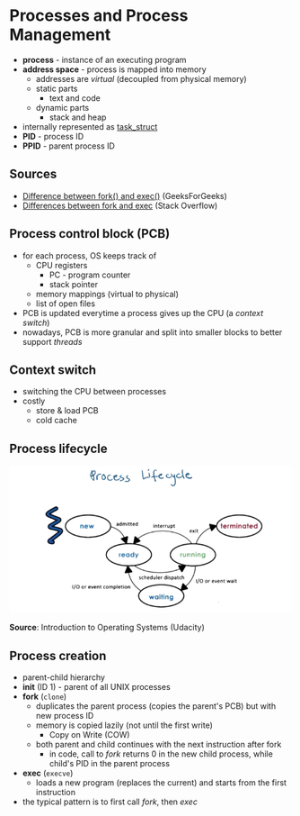 # Processes and Process Management
- **process** - instance of an executing program
- **address space** - process is mapped into memory
    - addresses are _virtual_ (decoupled from physical memory)
    - static parts
        - text and code
    - dynamic parts
        - stack and heap
- internally represented as [task_struct](https://docs.huihoo.com/doxygen/linux/kernel/3.7/structtask__struct.html)
- **PID** - process ID
- **PPID** - parent process ID

## Sources
- [Difference between fork() and exec()](https://www.geeksforgeeks.org/difference-fork-exec/) (GeeksForGeeks)
- [Differences between fork and exec](https://stackoverflow.com/questions/1653340/differences-between-fork-and-exec) (Stack Overflow)

## Process control block (PCB)
- for each process, OS keeps track of
    - CPU registers
        - PC - program counter
        - stack pointer
    - memory mappings (virtual to physical)
    - list of open files
- PCB is updated everytime a process gives up the CPU (a _context switch_)
- nowadays, PCB is more granular and split into smaller blocks to better support _threads_

## Context switch
- switching the CPU between processes
- costly
    - store & load PCB
    - cold cache

## Process lifecycle
![](_img/process-lifecycle.png)

**Source**: Introduction to Operating Systems (Udacity)

## Process creation
- parent-child hierarchy
- **init** (ID 1) - parent of all UNIX processes
- **fork** (`clone`)
    - duplicates the parent process (copies the parent's PCB) but with new process ID
    - memory is copied lazily (not until the first write)
        - Copy on Write (COW)
    - both parent and child continues with the next instruction after fork
        - in code, call to _fork_ returns 0 in the new child process, while child's PID in the parent process
- **exec** (`execve`)
    - loads a new program (replaces the current) and starts from the first instruction
- the typical pattern is to first call _fork_, then _exec_